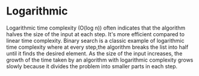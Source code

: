 # Logarithmic

Logarithmic time complexity (O(log n)) often indicates that the algorithm halves the size of the input at each step. It's more efficient compared to linear time complexity. Binary search is a classic example of logarithmic time complexity where at every step,the algorithm breaks the list into half until it finds the desired element. As the size of the input increases, the growth of the time taken by an algorithm with logarithmic complexity grows slowly because it divides the problem into smaller parts in each step.
